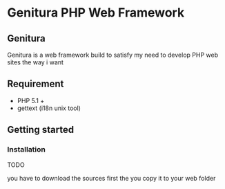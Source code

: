 Genitura PHP Web Framework
==========================

Genitura
--------------------------
Genitura is a web framework build to satisfy my need to develop PHP web sites
the way i want

Requirement
------------------------

- PHP 5.1 +
- gettext (i18n unix tool)

Getting started
------------------------
### Installation
TODO

you have to download the sources first
the you copy it to your web folder
